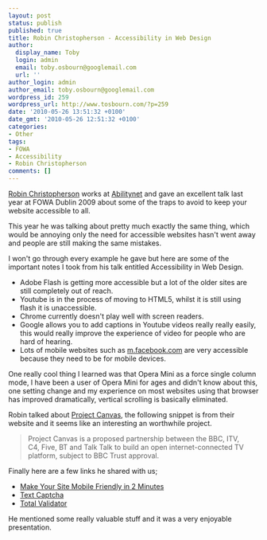 ```yaml
---
layout: post
status: publish
published: true
title: Robin Christopherson - Accessibility in Web Design
author:
  display_name: Toby
  login: admin
  email: toby.osbourn@googlemail.com
  url: ''
author_login: admin
author_email: toby.osbourn@googlemail.com
wordpress_id: 259
wordpress_url: http://www.tosbourn.com/?p=259
date: '2010-05-26 13:51:32 +0100'
date_gmt: '2010-05-26 12:51:32 +0100'
categories:
- Other
tags:
- FOWA
- Accessibility
- Robin Christopherson
comments: []
---
```

<p><a href="http://twitter.com/usa2day" target="_blank">Robin Christopherson</a> works at <a href="http://www.abilitynet.org.uk/" target="_blank">Abilitynet</a> and gave an excellent talk last year at FOWA Dublin 2009 about some of the traps to avoid to keep your website accessible to all.</p>
<p>This year he was talking about pretty much exactly the same thing, which would be annoying only the need for accessible websites hasn't went away and people are still making the same mistakes.</p>
<p>I won't go through every example he gave but here are some of the important notes I took from his talk entitled Accessibility in Web Design.</p>
<ul>
<li>Adobe Flash is getting more accessible but a lot of the older sites are still completely out of reach.</li>
<li>Youtube is in the process of moving to HTML5, whilst it is still using flash it is unaccessible.</li>
<li>Chrome currently doesn't play well with screen readers.</li>
<li>Google allows you to add captions in Youtube videos really really easily, this would really improve the experience of video for people who are hard of hearing.</li>
<li>Lots of mobile websites such as <a href="http://m.facebook.com" target="_blank">m.facebook.com</a> are very accessible because they need to be for mobile devices.</li>
</ul>
<p>One really cool thing I learned was that Opera Mini as a force single column mode, I have been a user of Opera Mini for ages and didn't know about this, one setting change and my experience on most websites using that browser has improved dramatically, vertical scrolling is basically eliminated.</p>
<p>Robin talked about <a href="http://www.projectcanvas.info/" target="_blank">Project Canvas</a>, the following snippet is from their website and it seems like an interesting an worthwhile project.</p>
<blockquote><p>Project Canvas is a proposed partnership between the BBC, ITV, C4, Five, BT and Talk Talk to build an open internet-connected TV platform, subject to BBC Trust approval.</p></blockquote>
<p>Finally here are a few links he shared with us;</p>
<ul>
<li><a href="http://www.mikeindustries.com/blog/archive/2005/07/make-your-site-mobile-friendly" target="_blank">Make Your Site Mobile Friendly in 2 Minutes</a></li>
<li><a href="http://textcaptcha.com/" target="_blank">Text Captcha</a></li>
<li><a href="http://www.totalvalidator.com/" target="_blank">Total Validator</a></li>
</ul>
<p>He mentioned some really valuable stuff and it was a very enjoyable presentation.</p>
